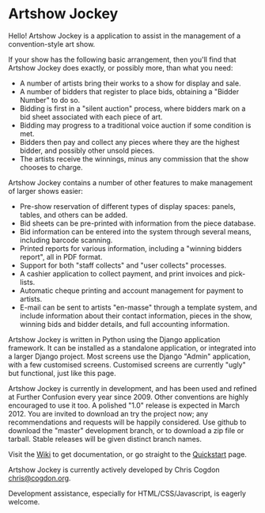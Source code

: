 Artshow Jockey
==============

Hello! Artshow Jockey is a application to assist in the management of a convention-style art show.

If your show has the following basic arrangement, then you'll find that Artshow Jockey does exactly, or possibly more, than what you need:

* A number of artists bring their works to a show for display and sale.
* A number of bidders that register to place bids, obtaining a "Bidder Number" to do so.
* Bidding is first in a "silent auction" process, where bidders mark on a bid sheet associated with each piece of art.
* Bidding may progress to a traditional voice auction if some condition is met.
* Bidders then pay and collect any pieces where they are the highest bidder, and possibly other unsold pieces.
* The artists receive the winnings, minus any commission that the show chooses to charge.

Artshow Jockey contains a number of other features to make management of larger shows easier:

* Pre-show reservation of different types of display spaces: panels, tables, and others can be added.
* Bid sheets can be pre-printed with information from the piece database.
* Bid information can be entered into the system through several means, including barcode scanning.
* Printed reports for various information, including a "winning bidders report", all in PDF format.
* Support for both "staff collects" and "user collects" processes.
* A cashier application to collect payment, and print invoices and pick-lists.
* Automatic cheque printing and account management for payment to artists.
* E-mail can be sent to artists "en-masse" through a template system, and include information about their contact information, pieces in the show, winning bids and bidder details, and full accounting information.

Artshow Jockey is written in Python using the Django application framework. It can be installed as a standalone application, or integrated into a larger Django project. Most screens use the Django "Admin" application, with a few customised screens. Customised screens are currently "ugly" but functional, just like this page.

Artshow Jockey is currently in development, and has been used and refined at Further Confusion every year since 2009. Other conventions are highly encouraged to use it too. A polished "1.0" release is expected in March 2012. You are invited to download an try the project now; any recommendations and requests will be happily considered. Use github to download the "master" development branch, or to download a zip file or tarball. Stable releases will be given distinct branch names.

Visit the [Wiki](https://github.com/chmarr/artshow-jockey/wiki) to get documentation, or go straight to the [Quickstart](https://github.com/chmarr/artshow-jockey/wiki/Quickstart) page.

Artshow Jockey is currently actively developed by Chris Cogdon <chris@cogdon.org>.

Development assistance, especially for HTML/CSS/Javascript, is eagerly welcome.